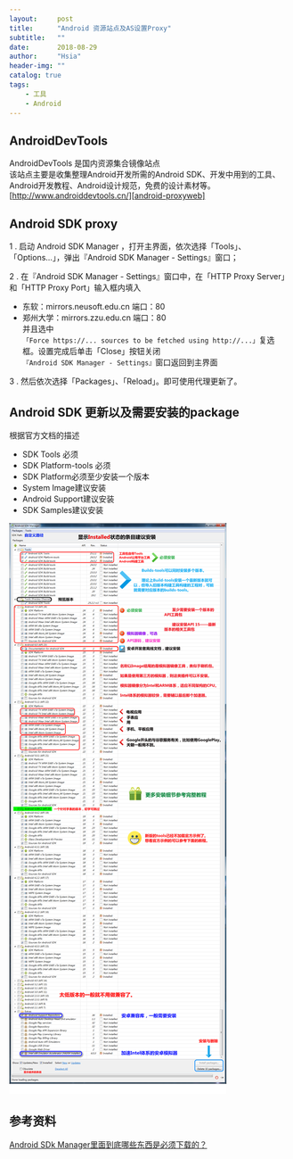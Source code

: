 ```yaml
---
layout:     post
title:      "Android 资源站点及AS设置Proxy"
subtitle:   ""
date:       2018-08-29
author:     "Hsia"
header-img: ""
catalog: true
tags:
    - 工具
    - Android 
---
```


## AndroidDevTools  

AndroidDevTools 是国内资源集合镜像站点   
该站点主要是收集整理Android开发所需的Android SDK、开发中用到的工具、Android开发教程、Android设计规范，免费的设计素材等。  
[http://www.androiddevtools.cn/][android-proxyweb]


## Android SDK proxy

1 . 启动 Android SDK Manager ，打开主界面，依次选择「Tools」、「Options...」，弹出『Android SDK Manager - Settings』窗口；

2 . 在『Android SDK Manager - Settings』窗口中，在「HTTP Proxy Server」和「HTTP Proxy Port」输入框内填入  
- 东软：mirrors.neusoft.edu.cn 端口：80  
- 郑州大学：mirrors.zzu.edu.cn 端口：80  
并且选中`「Force https://... sources to be fetched using http://...」`复选框。设置完成后单击「Close」按钮关闭`『Android SDK Manager - Settings』`窗口返回到主界面

3 . 然后依次选择「Packages」、「Reload」。即可使用代理更新了。


## Android SDK 更新以及需要安装的package

根据官方文档的描述
- SDK Tools 必须
- SDK Platform-tools 必须
- SDK Platform必须至少安装一个版本
- System Image建议安装
- Android Support建议安装
- SDK Samples建议安装

![android-sdk][android-sdk]


## 参考资料

[Android SDk Manager里面到底哪些东西是必须下载的？][android-sdk-package]

[android-proxyweb]:http://www.androiddevtools.cn/
[android-sdk]:/img/in-post/android-sdk.png
[android-sdk-package]:https://blog.csdn.net/kuangshow0227/article/details/73195037?locationNum=12&fps=1

